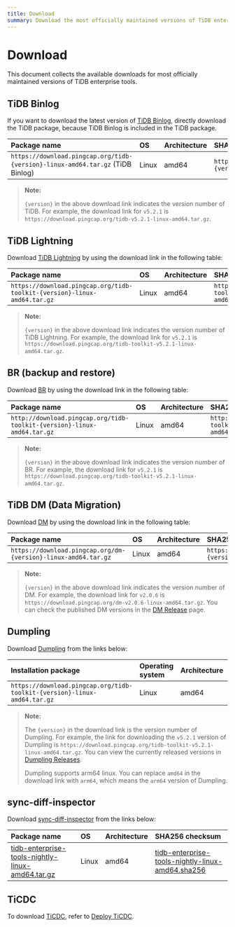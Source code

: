 ```yaml
---
title: Download
summary: Download the most officially maintained versions of TiDB enterprise tools.
---
```


# Download

This document collects the available downloads for most officially maintained versions of TiDB enterprise tools.

## TiDB Binlog

If you want to download the latest version of [TiDB Binlog](/tidb-binlog/tidb-binlog-overview.md), directly download the TiDB package, because TiDB Binlog is included in the TiDB package.

| Package name | OS | Architecture | SHA256 checksum |
|:---|:---|:---|:---|
| `https://download.pingcap.org/tidb-{version}-linux-amd64.tar.gz` (TiDB Binlog) | Linux | amd64 | `https://download.pingcap.org/tidb-{version}-linux-amd64.sha256` |

> **Note:**
>
> `{version}` in the above download link indicates the version number of TiDB. For example, the download link for `v5.2.1` is `https://download.pingcap.org/tidb-v5.2.1-linux-amd64.tar.gz`.

## TiDB Lightning

Download [TiDB Lightning](/tidb-lightning/tidb-lightning-overview.md) by using the download link in the following table:

| Package name | OS | Architecture |  SHA256 checksum |
|:---|:---|:---|:---|
| `https://download.pingcap.org/tidb-toolkit-{version}-linux-amd64.tar.gz` | Linux | amd64 | `https://download.pingcap.org/tidb-toolkit-{version}-linux-amd64.sha256` |

> **Note:**
>
> `{version}` in the above download link indicates the version number of TiDB Lightning. For example, the download link for `v5.2.1` is `https://download.pingcap.org/tidb-toolkit-v5.2.1-linux-amd64.tar.gz`.

## BR (backup and restore)

Download [BR](/br/backup-and-restore-tool.md) by using the download link in the following table:

| Package name | OS | Architecture | SHA256 checksum |
|:---|:---|:---|:---|
| `http://download.pingcap.org/tidb-toolkit-{version}-linux-amd64.tar.gz` | Linux | amd64 | `http://download.pingcap.org/tidb-toolkit-{version}-linux-amd64.sha256` |

> **Note:**
>
> `{version}` in the above download link indicates the version number of BR. For example, the download link for `v5.2.1` is `https://download.pingcap.org/tidb-toolkit-v5.2.1-linux-amd64.tar.gz`.

## TiDB DM (Data Migration)

Download [DM](https://docs.pingcap.com/tidb-data-migration/stable/overview) by using the download link in the following table:

| Package name | OS | Architecture | SHA256 checksum |
|:---|:---|:---|:---|
| `https://download.pingcap.org/dm-{version}-linux-amd64.tar.gz` | Linux | amd64 | `https://download.pingcap.org/dm-{version}-linux-amd64.sha256` |

> **Note:**
>
> `{version}` in the above download link indicates the version number of DM. For example, the download link for `v2.0.6` is `https://download.pingcap.org/dm-v2.0.6-linux-amd64.tar.gz`. You can check the published DM versions in the [DM Release](https://github.com/pingcap/dm/releases) page.

## Dumpling

Download [Dumpling](/dumpling-overview.md) from the links below:

| Installation package | Operating system | Architecture | SHA256 checksum |
|:---|:---|:---|:---|
| `https://download.pingcap.org/tidb-toolkit-{version}-linux-amd64.tar.gz` | Linux | amd64 | `https://download.pingcap.org/tidb-toolkit-{version}-linux-amd64.sha256` |

> **Note:**
>
> The `{version}` in the download link is the version number of Dumpling. For example, the link for downloading the `v5.2.1` version of Dumpling is `https://download.pingcap.org/tidb-toolkit-v5.2.1-linux-amd64.tar.gz`. You can view the currently released versions in [Dumpling Releases](https://github.com/pingcap/dumpling/releases).
>
> Dumpling supports arm64 linux. You can replace `amd64` in the download link with `arm64`, which means the `arm64` version of Dumpling.

## sync-diff-inspector

Download [sync-diff-inspector](/sync-diff-inspector/sync-diff-inspector-overview.md) from the links below:

| Package name | OS | Architecture | SHA256 checksum |
|:---|:---|:---|:---|
| [tidb-enterprise-tools-nightly-linux-amd64.tar.gz](https://download.pingcap.org/tidb-enterprise-tools-nightly-linux-amd64.tar.gz) | Linux | amd64 | [tidb-enterprise-tools-nightly-linux-amd64.sha256](https://download.pingcap.org/tidb-enterprise-tools-nightly-linux-amd64.sha256) |

## TiCDC

To download [TiCDC](/ticdc/ticdc-overview.md), refer to [Deploy TiCDC](/ticdc/deploy-ticdc.md).
